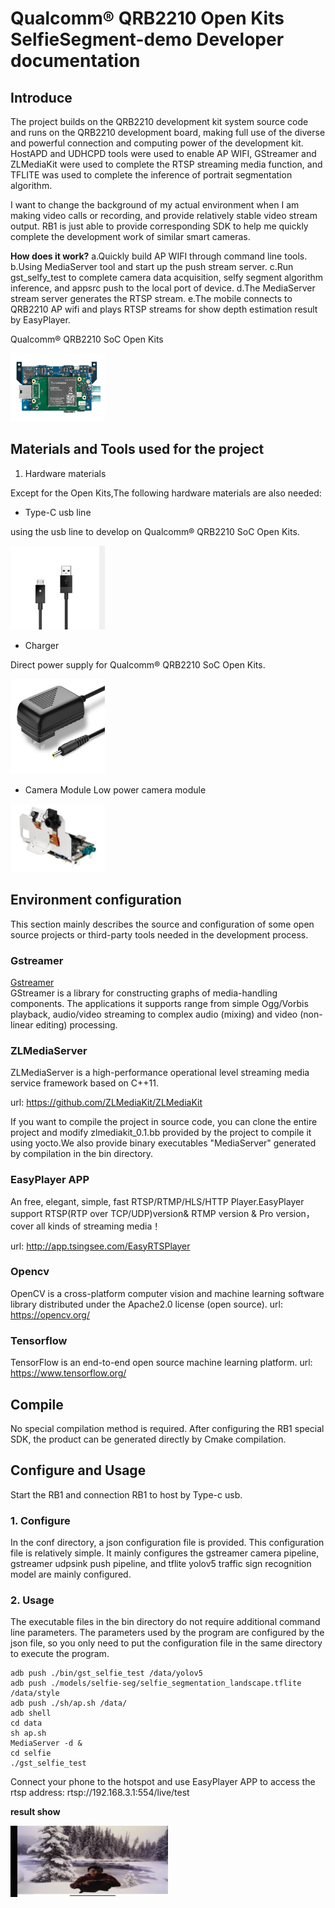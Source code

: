 # Qualcomm® QRB2210 Open Kits SelfieSegment-demo Developer documentation

## Introduce

The project builds on the QRB2210 development kit system source code and runs on the QRB2210 development board, making full use of the diverse and powerful connection and computing power of the development kit. HostAPD and UDHCPD tools were used to enable AP WIFI, GStreamer and ZLMediaKit were used to complete the RTSP streaming media function, and TFLITE was used to complete the inference of portrait segmentation algorithm.

I want to change the background of my actual environment when I am making video calls or recording, and provide relatively stable video stream output. RB1 is just able to provide corresponding SDK to help me quickly complete the development work of similar smart cameras.

**How does it work?**
a.Quickly build AP WIFI through command line tools.
b.Using MediaServer tool and start up the push stream server.
c.Run gst_selfy_test to complete camera data acquisition, selfy segment algorithm inference, and appsrc push to the local port of device.
d.The MediaServer stream server generates the RTSP stream.
e.The mobile connects to QRB2210 AP wifi and plays RTSP streams  for show depth estimation result by EasyPlayer.


Qualcomm® QRB2210 SoC Open Kits

<img src="./res/RB1.png" width = "30%" height = "30%" div align=centor />

## Materials and Tools used for the project

1. Hardware materials

Except for the Open Kits,The following hardware materials are also needed:

* Type-C usb line

using the usb line to develop on Qualcomm® QRB2210 SoC Open Kits.

<img src="./res/usb.png" width = "30%" height = "30%" div align=centor />

* Charger

Direct power supply for Qualcomm® QRB2210 SoC Open Kits.

<img src="./res/charger.jpg" width = "30%" height = "30%" div align=centor />

* Camera Module
Low power camera module

<img src="./res/camera.png" width = "30%" height = "30%" div align=centor />

## Environment configuration

This section mainly describes the source and configuration of some open source projects or third-party tools needed in the development process.

### Gstreamer
[Gstreamer](https://www.yoctoproject.org) <br>
GStreamer is a library for constructing graphs of media-handling components. The applications it supports range from simple Ogg/Vorbis playback, audio/video streaming to complex audio (mixing) and video (non-linear editing) processing.

### ZLMediaServer
ZLMediaServer is a high-performance operational level streaming media service framework based on C++11.

url: https://github.com/ZLMediaKit/ZLMediaKit

If you want to compile the project in source code, you can clone the entire project and modify zlmediakit_0.1.bb provided by the project to compile it using yocto.We also provide binary executables "MediaServer" generated by compilation in the bin directory.

### EasyPlayer APP
An free, elegant, simple, fast RTSP/RTMP/HLS/HTTP Player.EasyPlayer support RTSP(RTP over TCP/UDP)version& RTMP version & Pro version，cover all kinds of streaming media！

url: http://app.tsingsee.com/EasyRTSPlayer

### Opencv
OpenCV is a cross-platform computer vision and machine learning software library distributed under the Apache2.0 license (open source).
url: https://opencv.org/

### Tensorflow
TensorFlow is an end-to-end open source machine learning platform.
url: https://www.tensorflow.org/

## Compile
No special compilation method is required. After configuring the RB1 special SDK, the product can be generated directly by Cmake compilation.

## Configure and Usage
Start the RB1 and connection RB1 to host by Type-c usb.
### 1. Configure
In the conf directory, a json configuration file is provided. This configuration file is relatively simple. It mainly configures the gstreamer camera pipeline, gstreamer udpsink push pipeline, and tflite yolov5 traffic sign recognition model are mainly configured.

### 2. Usage
The executable files in the bin directory do not require additional command line parameters. The parameters used by the program are configured by the json file, so you only need to put the configuration file in the same directory to execute the program.

```
adb push ./bin/gst_selfie_test /data/yolov5
adb push ./models/selfie-seg/selfie_segmentation_landscape.tflite /data/style
adb push ./sh/ap.sh /data/
adb shell
cd data
sh ap.sh
MediaServer -d &
cd selfie
./gst_selfie_test
```

Connect your phone to the hotspot and use EasyPlayer APP to access the rtsp address:
rtsp://192.168.3.1:554/live/test

**result show**</br>

<img src="./res/result.jpg" width = "50%" height = "50%" div align=left />
